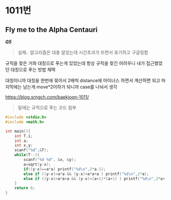 # 1011번
## Fly me to the Alpha Centauri
***G5***
>실패.. 알고리즘은 대충 알았는데 시간초과가 뜨면서 포기하고 구글링함    

규칙을 찾은 거와 대칭으로 푸는게 있었는데 항상 규칙을 찾긴 어려우니 내가 접근했었던 대칭으로 푸는 방법 채택    

대칭이니까 대칭을 한번에 묶어서 2배씩 distance에 마이너스 하면서 계산하면 되고 마지막에는 남는게 move*2이하가 되니까 case를 나눠서 생각    

https://blog.srngch.com/baekjoon-1011/   

>밑에는 규칙으로 푸는 코드 첨부 
~~~Cpp
#include <stdio.h>
#include <math.h>

int main(){
    int T,i;
    int a;
    int x,y;
    scanf("%d",&T);
    while(T--){
        scanf("%d %d", &x, &y);
        a=sqrt(y-x);
        if((y-x)==a*a) printf("%d\n",2*a-1);
        else if ((y-x)>a*a && (y-x)<a*a+a ) printf("%d\n",2*a);
        else if ((y-x)>a*a+a && (y-x)<(a+1)*(a+1) ) printf("%d\n",2*a+1);
    }
    return 0;
}
~~~
